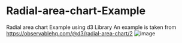 # Radial-area-chart-Example
Radial area chart Example using d3 Library
An example is taken from https://observablehq.com/@d3/radial-area-chart/2
![image](https://github.com/user-attachments/assets/b1752bbe-b153-445e-9d57-801ad05c6f2e)
